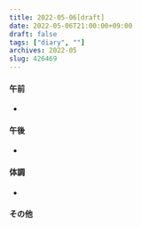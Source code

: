 ```yaml
---
title: 2022-05-06[draft]
date: 2022-05-06T21:00:00+09:00
draft: false
tags: ["diary", ""]
archives: 2022-05
slug: 426469
---
```

#### 午前
- 
#### 午後
- 
#### 体調
- 
#### その他